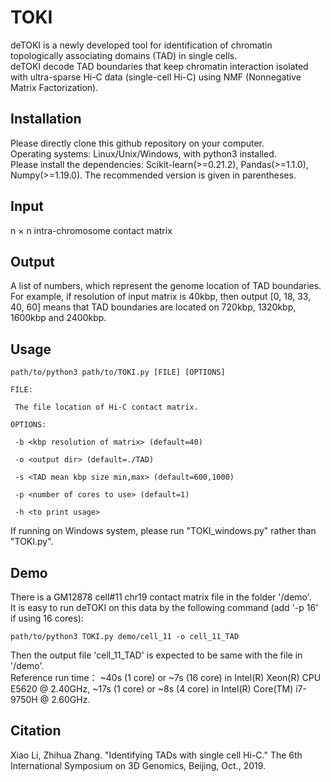 TOKI
===
deTOKI is a newly developed tool for identification of chromatin topologically associating domains (TAD) in single cells.  
deTOKI decode TAD boundaries that keep chromatin interaction isolated with ultra-sparse Hi-C data (single-cell Hi-C) using NMF (Nonnegative Matrix Factorization).

Installation
---
Please directly clone this github repository on your computer.  
Operating systems: Linux/Unix/Windows, with python3 installed.  
Please install the dependencies: Scikit-learn(>=0.21.2), Pandas(>=1.1.0), Numpy(>=1.19.0). The recommended version is given in parentheses.

Input
---
n × n intra-chromosome contact matrix

Output
---
A list of numbers, which represent the genome location of TAD boundaries.  
For example, if resolution of input matrix is 40kbp, then output [0, 18, 33, 40, 60] means that TAD boundaries are located on 720kbp, 1320kbp, 1600kbp and 2400kbp. 


Usage 
---
`path/to/python3 path/to/TOKI.py [FILE] [OPTIONS]`

    FILE:
    
     The file location of Hi-C contact matrix.
     
    OPTIONS:
    
     -b <kbp resolution of matrix> (default=40)
     
     -o <output dir> (default=./TAD)
     
     -s <TAD mean kbp size min,max> (default=600,1000)
     
     -p <number of cores to use> (default=1)
     
     -h <to print usage>

If running on Windows system, please run "TOKI_windows.py" rather than "TOKI.py".

Demo
---
There is a GM12878 cell#11 chr19 contact matrix file in the folder '/demo'.  
It is easy to run deTOKI on this data by the following command (add '-p 16' if using 16 cores):

`path/to/python3 TOKI.py demo/cell_11 -o cell_11_TAD`

Then the output file 'cell_11_TAD' is expected to be same with the file in '/demo'.  
Reference run time： ~40s (1 core) or ~7s (16 core) in Intel(R) Xeon(R) CPU E5620 @ 2.40GHz,
                     ~17s (1 core) or ~8s (4 core) in Intel(R) Core(TM) i7-9750H @ 2.60GHz.  
                     
Citation
---
Xiao Li, Zhihua Zhang. "Identifying TADs with single cell Hi-C." The 6th International Symposium on 3D Genomics, Beijing, Oct., 2019. 
